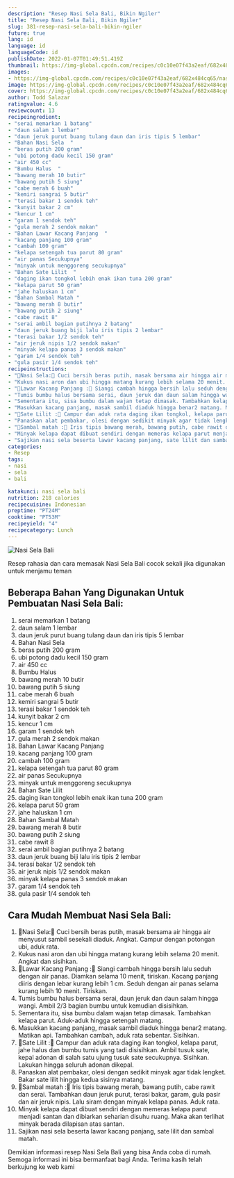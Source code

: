 ```yaml
---
description: "Resep Nasi Sela Bali, Bikin Ngiler"
title: "Resep Nasi Sela Bali, Bikin Ngiler"
slug: 381-resep-nasi-sela-bali-bikin-ngiler
future: true
lang: id
language: id
languageCode: id
publishDate: 2022-01-07T01:49:51.419Z 
thumbnail: https://img-global.cpcdn.com/recipes/c0c10e07f43a2eaf/682x484cq65/nasi-sela-bali-foto-resep-utama.png
images:
- https://img-global.cpcdn.com/recipes/c0c10e07f43a2eaf/682x484cq65/nasi-sela-bali-foto-resep-utama.png
image: https://img-global.cpcdn.com/recipes/c0c10e07f43a2eaf/682x484cq65/nasi-sela-bali-foto-resep-utama.png
cover: https://img-global.cpcdn.com/recipes/c0c10e07f43a2eaf/682x484cq65/nasi-sela-bali-foto-resep-utama.png
author: Todd Salazar
ratingvalue: 4.6
reviewcount: 13
recipeingredient:
- "serai memarkan 1 batang"
- "daun salam 1 lembar"
- "daun jeruk purut buang tulang daun dan iris tipis 5 lembar"
- "Bahan Nasi Sela  "
- "beras putih 200 gram"
- "ubi potong dadu kecil 150 gram"
- "air 450 cc"
- "Bumbu Halus  "
- "bawang merah 10 butir"
- "bawang putih 5 siung"
- "cabe merah 6 buah"
- "kemiri sangrai 5 butir"
- "terasi bakar 1 sendok teh"
- "kunyit bakar 2 cm"
- "kencur 1 cm"
- "garam 1 sendok teh"
- "gula merah 2 sendok makan"
- "Bahan Lawar Kacang Panjang  "
- "kacang panjang 100 gram"
- "cambah 100 gram"
- "kelapa setengah tua parut 80 gram"
- "air panas Secukupnya"
- "minyak untuk menggoreng secukupnya"
- "Bahan Sate Lilit  "
- "daging ikan tongkol lebih enak ikan tuna 200 gram"
- "kelapa parut 50 gram"
- "jahe haluskan 1 cm"
- "Bahan Sambal Matah "
- "bawang merah 8 butir"
- "bawang putih 2 siung"
- "cabe rawit 8"
- "serai ambil bagian putihnya 2 batang"
- "daun jeruk buang biji lalu iris tipis 2 lembar"
- "terasi bakar 1/2 sendok teh"
- "air jeruk nipis 1/2 sendok makan"
- "minyak kelapa panas 3 sendok makan"
- "garam 1/4 sendok teh"
- "gula pasir 1/4 sendok teh"
recipeinstructions:
- "🌼Nasi Sela:🌼 Cuci bersih beras putih, masak bersama air hingga air menyusut sambil sesekali diaduk. Angkat. Campur dengan potongan ubi, aduk rata."
- "Kukus nasi aron dan ubi hingga matang kurang lebih selama 20 menit. Angkat dan sisihkan."
- "🌼Lawar Kacang Panjang :🌼 Siangi cambah hingga bersih lalu seduh dengan air panas. Diamkan selama 10 menit, tiriskan. Kacang panjang diiris dengan lebar kurang lebih 1 cm. Seduh dengan air panas selama kurang lebih 10 menit. Tiriskan."
- "Tumis bumbu halus bersama serai, daun jeruk dan daun salam hingga wangi. Ambil 2/3 bagian bumbu untuk kemudian disisihkan."
- "Sementara itu, sisa bumbu dalam wajan tetap dimasak. Tambahkan kelapa parut. Aduk-aduk hingga setengah matang."
- "Masukkan kacang panjang, masak sambil diaduk hingga benar2 matang. Matikan api. Tambahkan cambah, aduk rata sebentar. Sisihkan."
- "🌼Sate Lilit :🌼 Campur dan aduk rata daging ikan tongkol, kelapa parut, jahe halus dan bumbu tumis yang tadi disisihkan. Ambil tusuk sate, kepal adonan di salah satu ujung tusuk sate secukupnya. Sisihkan. Lakukan hingga seluruh adonan dikepal."
- "Panaskan alat pembakar, olesi dengan sedikit minyak agar tidak lengket. Bakar sate lilit hingga kedua sisinya matang."
- "🌼Sambal matah :🌼 Iris tipis bawang merah, bawang putih, cabe rawit dan serai. Tambahkan daun jeruk purut, terasi bakar, garam, gula pasir dan air jeruk nipis. Lalu siram dengan minyak kelapa panas. Aduk rata."
- "Minyak kelapa dapat dibuat sendiri dengan memeras kelapa parut menjadi santan dan dibiarkan seharian disuhu ruang. Maka akan terlihat minyak berada dilapisan atas santan."
- "Sajikan nasi sela beserta lawar kacang panjang, sate lilit dan sambal matah."
categories:
- Resep
tags:
- nasi
- sela
- bali

katakunci: nasi sela bali 
nutrition: 218 calories
recipecuisine: Indonesian
preptime: "PT24M"
cooktime: "PT53M"
recipeyield: "4"
recipecategory: Lunch
---
```



![Nasi Sela Bali](https://img-global.cpcdn.com/recipes/c0c10e07f43a2eaf/682x484cq65/nasi-sela-bali-foto-resep-utama.png)

Resep rahasia dan cara memasak  Nasi Sela Bali cocok sekali jika digunakan untuk menjamu teman

<!--inarticleads1-->

## Beberapa Bahan Yang Digunakan Untuk Pembuatan Nasi Sela Bali:

1. serai memarkan 1 batang
1. daun salam 1 lembar
1. daun jeruk purut buang tulang daun dan iris tipis 5 lembar
1. Bahan Nasi Sela  
1. beras putih 200 gram
1. ubi potong dadu kecil 150 gram
1. air 450 cc
1. Bumbu Halus  
1. bawang merah 10 butir
1. bawang putih 5 siung
1. cabe merah 6 buah
1. kemiri sangrai 5 butir
1. terasi bakar 1 sendok teh
1. kunyit bakar 2 cm
1. kencur 1 cm
1. garam 1 sendok teh
1. gula merah 2 sendok makan
1. Bahan Lawar Kacang Panjang  
1. kacang panjang 100 gram
1. cambah 100 gram
1. kelapa setengah tua parut 80 gram
1. air panas Secukupnya
1. minyak untuk menggoreng secukupnya
1. Bahan Sate Lilit  
1. daging ikan tongkol lebih enak ikan tuna 200 gram
1. kelapa parut 50 gram
1. jahe haluskan 1 cm
1. Bahan Sambal Matah 
1. bawang merah 8 butir
1. bawang putih 2 siung
1. cabe rawit 8
1. serai ambil bagian putihnya 2 batang
1. daun jeruk buang biji lalu iris tipis 2 lembar
1. terasi bakar 1/2 sendok teh
1. air jeruk nipis 1/2 sendok makan
1. minyak kelapa panas 3 sendok makan
1. garam 1/4 sendok teh
1. gula pasir 1/4 sendok teh



<!--inarticleads2-->

## Cara Mudah Membuat Nasi Sela Bali:

1. 🌼Nasi Sela:🌼 Cuci bersih beras putih, masak bersama air hingga air menyusut sambil sesekali diaduk. Angkat. Campur dengan potongan ubi, aduk rata.
1. Kukus nasi aron dan ubi hingga matang kurang lebih selama 20 menit. Angkat dan sisihkan.
1. 🌼Lawar Kacang Panjang :🌼 Siangi cambah hingga bersih lalu seduh dengan air panas. Diamkan selama 10 menit, tiriskan. Kacang panjang diiris dengan lebar kurang lebih 1 cm. Seduh dengan air panas selama kurang lebih 10 menit. Tiriskan.
1. Tumis bumbu halus bersama serai, daun jeruk dan daun salam hingga wangi. Ambil 2/3 bagian bumbu untuk kemudian disisihkan.
1. Sementara itu, sisa bumbu dalam wajan tetap dimasak. Tambahkan kelapa parut. Aduk-aduk hingga setengah matang.
1. Masukkan kacang panjang, masak sambil diaduk hingga benar2 matang. Matikan api. Tambahkan cambah, aduk rata sebentar. Sisihkan.
1. 🌼Sate Lilit :🌼 Campur dan aduk rata daging ikan tongkol, kelapa parut, jahe halus dan bumbu tumis yang tadi disisihkan. Ambil tusuk sate, kepal adonan di salah satu ujung tusuk sate secukupnya. Sisihkan. Lakukan hingga seluruh adonan dikepal.
1. Panaskan alat pembakar, olesi dengan sedikit minyak agar tidak lengket. Bakar sate lilit hingga kedua sisinya matang.
1. 🌼Sambal matah :🌼 Iris tipis bawang merah, bawang putih, cabe rawit dan serai. Tambahkan daun jeruk purut, terasi bakar, garam, gula pasir dan air jeruk nipis. Lalu siram dengan minyak kelapa panas. Aduk rata.
1. Minyak kelapa dapat dibuat sendiri dengan memeras kelapa parut menjadi santan dan dibiarkan seharian disuhu ruang. Maka akan terlihat minyak berada dilapisan atas santan.
1. Sajikan nasi sela beserta lawar kacang panjang, sate lilit dan sambal matah.




Demikian informasi  resep Nasi Sela Bali   yang bisa Anda coba di rumah. Semoga informasi ini bisa bermanfaat bagi Anda. Terima kasih telah berkujung ke web kami
